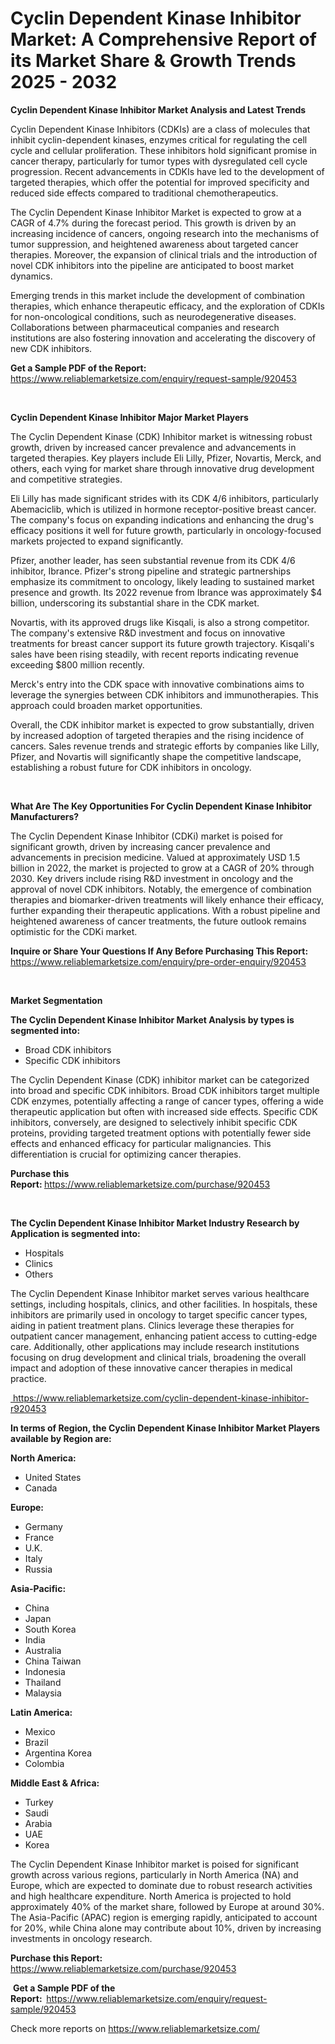 <p><h1>Cyclin Dependent Kinase Inhibitor Market: A Comprehensive Report of its Market Share & Growth Trends 2025 - 2032</h1></p><p><strong>Cyclin Dependent Kinase Inhibitor Market Analysis and Latest Trends</strong></p>
<p><p>Cyclin Dependent Kinase Inhibitors (CDKIs) are a class of molecules that inhibit cyclin-dependent kinases, enzymes critical for regulating the cell cycle and cellular proliferation. These inhibitors hold significant promise in cancer therapy, particularly for tumor types with dysregulated cell cycle progression. Recent advancements in CDKIs have led to the development of targeted therapies, which offer the potential for improved specificity and reduced side effects compared to traditional chemotherapeutics.</p><p>The Cyclin Dependent Kinase Inhibitor Market is expected to grow at a CAGR of 4.7% during the forecast period. This growth is driven by an increasing incidence of cancers, ongoing research into the mechanisms of tumor suppression, and heightened awareness about targeted cancer therapies. Moreover, the expansion of clinical trials and the introduction of novel CDK inhibitors into the pipeline are anticipated to boost market dynamics. </p><p>Emerging trends in this market include the development of combination therapies, which enhance therapeutic efficacy, and the exploration of CDKIs for non-oncological conditions, such as neurodegenerative diseases. Collaborations between pharmaceutical companies and research institutions are also fostering innovation and accelerating the discovery of new CDK inhibitors.</p></p>
<p><strong>Get a Sample PDF of the Report:&nbsp;</strong> <a href="https://www.reliablemarketsize.com/enquiry/request-sample/920453?utm_campaign=3069&utm_medium=2&utm_source=Github&utm_content=ia&utm_term=06032025&utm_id=cyclin-dependent-kinase-inhibitor">https://www.reliablemarketsize.com/enquiry/request-sample/920453</a></p>
<p>&nbsp;</p>
<p><strong>Cyclin Dependent Kinase Inhibitor Major Market Players</strong></p>
<p><p>The Cyclin Dependent Kinase (CDK) Inhibitor market is witnessing robust growth, driven by increased cancer prevalence and advancements in targeted therapies. Key players include Eli Lilly, Pfizer, Novartis, Merck, and others, each vying for market share through innovative drug development and competitive strategies.</p><p>Eli Lilly has made significant strides with its CDK 4/6 inhibitors, particularly Abemaciclib, which is utilized in hormone receptor-positive breast cancer. The company's focus on expanding indications and enhancing the drug's efficacy positions it well for future growth, particularly in oncology-focused markets projected to expand significantly.</p><p>Pfizer, another leader, has seen substantial revenue from its CDK 4/6 inhibitor, Ibrance. Pfizer's strong pipeline and strategic partnerships emphasize its commitment to oncology, likely leading to sustained market presence and growth. Its 2022 revenue from Ibrance was approximately $4 billion, underscoring its substantial share in the CDK market.</p><p>Novartis, with its approved drugs like Kisqali, is also a strong competitor. The company's extensive R&D investment and focus on innovative treatments for breast cancer support its future growth trajectory. Kisqali's sales have been rising steadily, with recent reports indicating revenue exceeding $800 million recently.</p><p>Merck's entry into the CDK space with innovative combinations aims to leverage the synergies between CDK inhibitors and immunotherapies. This approach could broaden market opportunities.</p><p>Overall, the CDK inhibitor market is expected to grow substantially, driven by increased adoption of targeted therapies and the rising incidence of cancers. Sales revenue trends and strategic efforts by companies like Lilly, Pfizer, and Novartis will significantly shape the competitive landscape, establishing a robust future for CDK inhibitors in oncology.</p></p>
<p>&nbsp;</p>
<p><strong>What Are The Key Opportunities For Cyclin Dependent Kinase Inhibitor Manufacturers?</strong></p>
<p><p>The Cyclin Dependent Kinase Inhibitor (CDKi) market is poised for significant growth, driven by increasing cancer prevalence and advancements in precision medicine. Valued at approximately USD 1.5 billion in 2022, the market is projected to grow at a CAGR of 20% through 2030. Key drivers include rising R&D investment in oncology and the approval of novel CDK inhibitors. Notably, the emergence of combination therapies and biomarker-driven treatments will likely enhance their efficacy, further expanding their therapeutic applications. With a robust pipeline and heightened awareness of cancer treatments, the future outlook remains optimistic for the CDKi market.</p></p>
<p><strong>Inquire or Share Your Questions If Any Before Purchasing This Report:</strong> <a href="https://www.reliablemarketsize.com/enquiry/pre-order-enquiry/920453?utm_campaign=3069&utm_medium=2&utm_source=Github&utm_content=ia&utm_term=06032025&utm_id=cyclin-dependent-kinase-inhibitor">https://www.reliablemarketsize.com/enquiry/pre-order-enquiry/920453</a></p>
<p>&nbsp;</p>
<p><strong>Market Segmentation</strong></p>
<p><strong>The Cyclin Dependent Kinase Inhibitor Market Analysis by types is segmented into:</strong></p>
<p><ul><li>Broad CDK inhibitors</li><li>Specific CDK inhibitors</li></ul></p>
<p><p>The Cyclin Dependent Kinase (CDK) inhibitor market can be categorized into broad and specific CDK inhibitors. Broad CDK inhibitors target multiple CDK enzymes, potentially affecting a range of cancer types, offering a wide therapeutic application but often with increased side effects. Specific CDK inhibitors, conversely, are designed to selectively inhibit specific CDK proteins, providing targeted treatment options with potentially fewer side effects and enhanced efficacy for particular malignancies. This differentiation is crucial for optimizing cancer therapies.</p></p>
<p><strong>Purchase this Report:&nbsp;</strong><a href="https://www.reliablemarketsize.com/purchase/920453?utm_campaign=3069&utm_medium=2&utm_source=Github&utm_content=ia&utm_term=06032025&utm_id=cyclin-dependent-kinase-inhibitor">https://www.reliablemarketsize.com/purchase/920453</a></p>
<p>&nbsp;</p>
<p><strong>The Cyclin Dependent Kinase Inhibitor Market Industry Research by Application is segmented into:</strong></p>
<p><ul><li>Hospitals</li><li>Clinics</li><li>Others</li></ul></p>
<p><p>The Cyclin Dependent Kinase Inhibitor market serves various healthcare settings, including hospitals, clinics, and other facilities. In hospitals, these inhibitors are primarily used in oncology to target specific cancer types, aiding in patient treatment plans. Clinics leverage these therapies for outpatient cancer management, enhancing patient access to cutting-edge care. Additionally, other applications may include research institutions focusing on drug development and clinical trials, broadening the overall impact and adoption of these innovative cancer therapies in medical practice.</p></p>
<p><a href="https://www.reliablemarketsize.com/cyclin-dependent-kinase-inhibitor-r920453?utm_campaign=3069&utm_medium=2&utm_source=Github&utm_content=ia&utm_term=06032025&utm_id=cyclin-dependent-kinase-inhibitor">&nbsp;https://www.reliablemarketsize.com/cyclin-dependent-kinase-inhibitor-r920453</a></p>
<p><strong>In terms of Region, the Cyclin Dependent Kinase Inhibitor Market Players available by Region are:</strong></p>
<p>
    <p> <strong> North America: </strong>
        <ul>
            <li>United States</li>
            <li>Canada</li>
        </ul>
        </p> 
    <p> <strong> Europe: </strong>
        <ul>
            <li>Germany</li>
            <li>France</li>
            <li>U.K.</li>
            <li>Italy</li>
            <li>Russia</li>
        </ul>
        </p> 
    <p> <strong> Asia-Pacific: </strong>
        <ul>
            <li>China</li>
            <li>Japan</li>
            <li>South Korea</li>
            <li>India</li>
            <li>Australia</li>
            <li>China Taiwan</li>
            <li>Indonesia</li>
            <li>Thailand</li>
            <li>Malaysia</li>
        </ul>
        </p> 
    <p> <strong> Latin America: </strong>
        <ul>
            <li>Mexico</li>
            <li>Brazil</li>
            <li>Argentina Korea</li>
            <li>Colombia</li>
        </ul>
        </p> 
    <p> <strong> Middle East & Africa: </strong>
        <ul>
            <li>Turkey</li>
            <li>Saudi</li>
            <li>Arabia</li>
            <li>UAE</li>
            <li>Korea</li>
        </ul>
    </p>
    </p>
<p><p>The Cyclin Dependent Kinase Inhibitor market is poised for significant growth across various regions, particularly in North America (NA) and Europe, which are expected to dominate due to robust research activities and high healthcare expenditure. North America is projected to hold approximately 40% of the market share, followed by Europe at around 30%. The Asia-Pacific (APAC) region is emerging rapidly, anticipated to account for 20%, while China alone may contribute about 10%, driven by increasing investments in oncology research.</p></p>
<p><strong>Purchase this Report: </strong><a href="https://www.reliablemarketsize.com/purchase/920453?utm_campaign=3069&utm_medium=2&utm_source=Github&utm_content=ia&utm_term=06032025&utm_id=cyclin-dependent-kinase-inhibitor">https://www.reliablemarketsize.com/purchase/920453</a></p>
<p>&nbsp;<strong>Get a Sample PDF of the Report:&nbsp;&nbsp;</strong><a href="https://www.reliablemarketsize.com/enquiry/request-sample/920453?utm_campaign=3069&utm_medium=2&utm_source=Github&utm_content=ia&utm_term=06032025&utm_id=cyclin-dependent-kinase-inhibitor">https://www.reliablemarketsize.com/enquiry/request-sample/920453</a></p>
<p><strong></strong></p>
<p>Check more reports on <a href="https://www.reliablemarketsize.com/?utm_campaign=3069&utm_medium=2&utm_source=Github&utm_content=ia&utm_term=06032025&utm_id=cyclin-dependent-kinase-inhibitor">https://www.reliablemarketsize.com/</a></p>